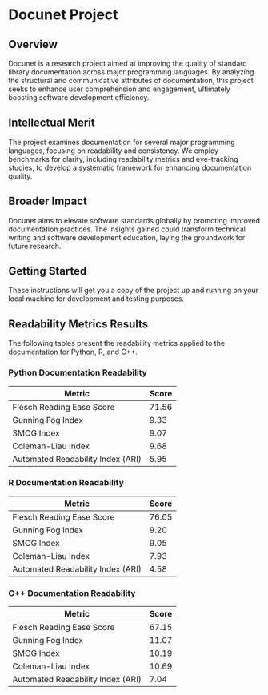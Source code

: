 # Docunet Project

## Overview

Docunet is a research project aimed at improving the quality of standard library documentation across major programming languages. By analyzing the structural and communicative attributes of documentation, this project seeks to enhance user comprehension and engagement, ultimately boosting software development efficiency.

## Intellectual Merit

The project examines documentation for several major programming languages, focusing on readability and consistency. We employ benchmarks for clarity, including readability metrics and eye-tracking studies, to develop a systematic framework for enhancing documentation quality.

## Broader Impact

Docunet aims to elevate software standards globally by promoting improved documentation practices. The insights gained could transform technical writing and software development education, laying the groundwork for future research.

## Getting Started

These instructions will get you a copy of the project up and running on your local machine for development and testing purposes.

## Readability Metrics Results

The following tables present the readability metrics applied to the documentation for Python, R, and C++.

### Python Documentation Readability

| Metric                                | Score |
|---------------------------------------|-------|
| Flesch Reading Ease Score             | 71.56 |
| Gunning Fog Index                     | 9.33  |
| SMOG Index                            | 9.07  |
| Coleman-Liau Index                    | 9.68  |
| Automated Readability Index (ARI)     | 5.95  |

### R Documentation Readability

| Metric                                | Score |
|---------------------------------------|-------|
| Flesch Reading Ease Score             | 76.05 |
| Gunning Fog Index                     | 9.20  |
| SMOG Index                            | 9.05  |
| Coleman-Liau Index                    | 7.93  |
| Automated Readability Index (ARI)     | 4.58  |

### C++ Documentation Readability

| Metric                                | Score |
|---------------------------------------|-------|
| Flesch Reading Ease Score             | 67.15 |
| Gunning Fog Index                     | 11.07 |
| SMOG Index                            | 10.19 |
| Coleman-Liau Index                    | 10.69 |
| Automated Readability Index (ARI)     | 7.04  |

